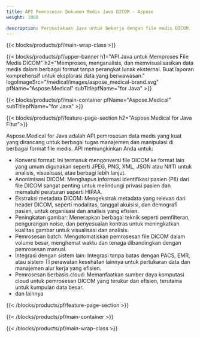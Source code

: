 ```yaml
---
title: API Pemrosesan Dokumen Medis Java DICOM - Aspose 
weight: 1000

description: Perpustakaan Java untuk bekerja dengan file medis DICOM. 
---
```


{{< blocks/products/pf/main-wrap-class >}}

{{< blocks/products/pf/upper-banner h1="API Java untuk Memproses File Medis DICOM" h2="Memproses, menganalisis, dan memvisualisasikan data medis dalam berbagai format tanpa perangkat lunak eksternal. Buat laporan komprehensif untuk eksplorasi data yang berwawasan." logoImageSrc="/medical/images/aspose_medical-brand.svg" pfName="Aspose.Medical" subTitlepfName="for Java" >}}

{{< blocks/products/pf/main-container pfName="Aspose.Medical" subTitlepfName="for Java" >}}

{{< blocks/products/pf/feature-page-section h2="Aspose.Medical for Java Fitur">}}

<p>Aspose.Medical for Java adalah API pemrosesan data medis yang kuat yang dirancang untuk berbagai tugas manajemen dan manipulasi di berbagai format file medis. API memungkinkan Anda untuk:</p>

<ul>
<li>Konversi format: Ini termasuk mengonversi file DICOM ke format lain yang umum digunakan seperti JPEG, PNG, XML, JSON atau NIfTI untuk analisis, visualisasi, atau berbagi lebih lanjut.</li>
<li>Anonimisasi DICOM: Menghapus informasi identifikasi pasien (PII) dari file DICOM sangat penting untuk melindungi privasi pasien dan mematuhi peraturan seperti HIPAA.</li>
<li>Ekstraksi metadata DICOM: Mengekstrak metadata yang relevan dari header DICOM, seperti modalitas, tanggal akuisisi, dan demografi pasien, untuk organisasi dan analisis yang efisien.</li>
<li>Peningkatan gambar: Menerapkan berbagai teknik seperti pemfilteran, pengurangan noise, dan penyesuaian kontras untuk meningkatkan kualitas gambar untuk visualisasi dan analisis.</li>
<li>Pemrosesan batch: Mengotomatiskan pemrosesan file DICOM dalam volume besar, menghemat waktu dan tenaga dibandingkan dengan pemrosesan manual.</li>
<li>Integrasi dengan sistem lain: Integrasi tanpa batas dengan PACS, EMR, atau sistem TI perawatan kesehatan lainnya untuk pertukaran data dan manajemen alur kerja yang efisien.</li>
<li>Pemrosesan berbasis cloud: Memanfaatkan sumber daya komputasi cloud untuk pemrosesan DICOM yang terukur dan efisien, terutama untuk kumpulan data besar.</li>
<li>dan lainnya</li>
</ul>

{{< /blocks/products/pf/feature-page-section >}}

{{< /blocks/products/pf/main-container >}}

{{< /blocks/products/pf/main-wrap-class >}}